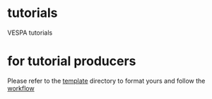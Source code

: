 # tutorials
VESPA tutorials

# for tutorial producers

Please refer to the 
[template](https://github.com/epn-vespa/tutorials/tree/master/template) 
directory to format yours and follow the [workflow](workflow.md) 

